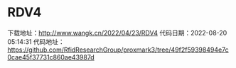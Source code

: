 # RDV4
下载地址：http://www.wangk.cn/2022/04/23/RDV4
代码日期：2022-08-20 05:14:31
代码地址：https://github.com/RfidResearchGroup/proxmark3/tree/49f2f59398494e7c0cae45f37731c860ae43987d
